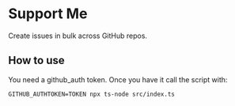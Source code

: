 # Support Me

Create issues in bulk across GitHub repos.

## How to use

You need a github_auth token. Once you have it call the script with:

```
GITHUB_AUTHTOKEN=TOKEN npx ts-node src/index.ts
```
